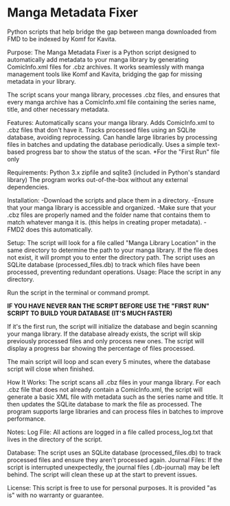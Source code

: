 # Manga Metadata Fixer
Python scripts that help bridge the gap between manga downloaded from FMD to be indexed by Komf for Kavita.

Purpose:
The Manga Metadata Fixer is a Python script designed to automatically add metadata to your manga library by generating ComicInfo.xml files for .cbz archives. It works seamlessly with manga management tools like Komf and Kavita, bridging the gap for missing metadata in your library.

The script scans your manga library, processes .cbz files, and ensures that every manga archive has a ComicInfo.xml file containing the series name, title, and other necessary metadata.

Features:
Automatically scans your manga library.
Adds ComicInfo.xml to .cbz files that don't have it.
Tracks processed files using an SQLite database, avoiding reprocessing.
Can handle large libraries by processing files in batches and updating the database periodically.
Uses a simple text-based progress bar to show the status of the scan. *For the "First Run" file only

Requirements:
Python 3.x
zipfile and sqlite3 (included in Python's standard library)
The program works out-of-the-box without any external dependencies.

Installation:
-Download the scripts and place them in a directory.
-Ensure that your manga library is accessible and organized.
-Make sure that your .cbz files are properly named and the folder name that contains them to match whatever manga it is. (this helps in creating proper metadata). - FMD2 does this automatically.


Setup:
The script will look for a file called "Manga Library Location" in the same directory to determine the path to your manga library. If the file does not exist, it will prompt you to enter the directory path.
The script uses an SQLite database (processed_files.db) to track which files have been processed, preventing redundant operations.
Usage:
Place the script in any directory.

Run the script in the terminal or command prompt.  

****IF YOU HAVE NEVER RAN THE SCRIPT BEFORE USE THE "FIRST RUN" SCRIPT TO BUILD YOUR DATABASE (IT'S MUCH FASTER)****

If it's the first run, the script will initialize the database and begin scanning your manga library.
If the database already exists, the script will skip previously processed files and only process new ones.
The script will display a progress bar showing the percentage of files processed.

The main script will loop and scan every 5 minutes, where the database script will close when finished.

How It Works:
The script scans all .cbz files in your manga library.
For each .cbz file that does not already contain a ComicInfo.xml, the script will generate a basic XML file with metadata such as the series name and title.
It then updates the SQLite database to mark the file as processed.
The program supports large libraries and can process files in batches to improve performance.

Notes:
Log File: All actions are logged in a file called process_log.txt that lives in the directory of the script.

Database: The script uses an SQLite database (processed_files.db) to track processed files and ensure they aren't processed again.
Journal Files: If the script is interrupted unexpectedly, the journal files (.db-journal) may be left behind. The script will clean these up at the start to prevent issues.

License:
This script is free to use for personal purposes. It is provided "as is" with no warranty or guarantee.

